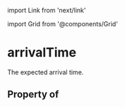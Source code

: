 import Link from 'next/link'
  
import Grid from '@components/Grid'

# arrivalTime

The expected arrival time.

## Property of




